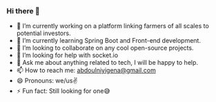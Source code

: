 ### Hi there 👋

- 🔭 I’m currently working on a platform linking farmers of all scales to potential investors.
- 🌱 I’m currently learning Spring Boot and Front-end development.
- 👯 I’m looking to collaborate on any cool open-source projects. 
- 🤔 I’m looking for help with socket.io
- 💬 Ask me about anything related to tech, I will be happy to help.
- 📫 How to reach me: abdoulniyigena@gmail.com
- 😄 Pronouns: we/us✌
- ⚡ Fun fact: Still looking for one😅
